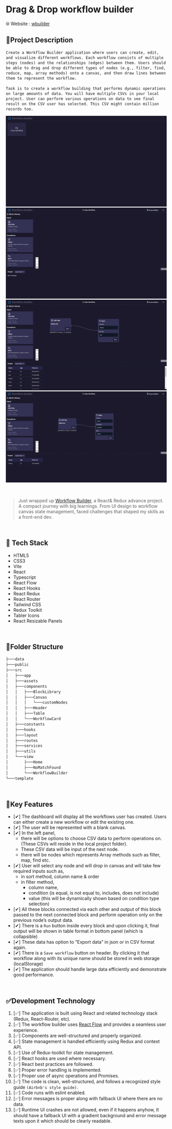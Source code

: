 # Drag & Drop workflow builder

🌐 Website : [wbuilder](https://wbuilder.vercel.app/)

## 📑Project Description

    Create a Workflow Builder application where users can create, edit, and visualize different workflows. Each workflow consists of multiple steps (nodes) and the relationships (edges) between them. Users should be able to drag and drop different types of nodes (e.g., filter, find, reduce, map, array methods) onto a canvas, and then draw lines between them to represent the workflow.

    Task is to create a workflow building that performs dynamic operations on large amounts of data. You will have multiple CSVs in your local project. User can perform various operations on data to see final result on the CSV user has selected. This CSV might contain million records too.

![screen1](./template/screen1.png)
![screen2](./template/screen2.png)
![screen3](./template/screen3.png)
![screen4](./template/screen4.png)

<br/>



>Just wrapped up <a href="https://wbuilder.vercel.app/">Workflow Builder</a>, a React& Redux advance project. A compact journey with big learnings. From UI design to workflow canvas state management, faced challenges that shaped my skills as a front-end dev.

<br/>

## 🚀 Tech Stack

- HTML5
- CSS3
- Vite
- React
- Typescript
- React Flow
- React Hooks
- React Redux
- React Router
- Tailwind CSS
- Redux Toolkit
- Tabler Icons
- React Resizable Panels

<br/>

## 📁Folder Structure
```typescript
├───data
├───public
├───src
│   ├───app
│   ├───assets
│   ├───components
│   │   ├───BlockLibrary
│   │   ├───Canvas
│   │   │   └───customNodes      
│   │   ├───Header
│   │   ├───Table
│   │   └───WorkflowCard
│   ├───constants
│   ├───hooks
│   ├───layout
│   ├───routes
│   ├───services
│   ├───utils
│   └───view
│       ├───Home
│       ├───NoMatchFound
│       └───WorkflowBuilder
└───template
```
<br/>

## 🔐Key Features

- [✔] The dashboard will display all the workflows user has created. Users can either create a new workflow or edit the existing one.
- [✔] The user will be represented with a blank canvas.
- [✔] In the left panel,
    - there will be options to choose CSV data to perform operations on. (These CSVs will reside in the local project folder).
    - These CSV data will be input of the next node.
    - there will be nodes which represents Array methods such as filter, map, find etc.
- [✔] User will select any node and will drop in canvas and will take few required inputs such as,
    - in sort method, column name & order
    - in filter method,
        - column name,
        - condition (is equal, is not equal to, includes, does not include)
        - value (this will be dynamically shown based on condition type selection)
- [✔] All these blocks connected via each other and output of this block passed to the next connected block and perform operation only on the previous node’s output data.
- [✔] There is a ``Run`` button inside every block and upon clicking it, final output will be shown in table format in bottom panel (which is collapsible)
- [✔] These data has option to “Export data” in json or in CSV format again.
- [✔] There is a ``Save workflow`` button on header. By clicking it that workflow along with its unique name should be stored in web storage (localStorage)
- [✔] The application should handle large data efficiently and demonstrate good performance.

<br/>

## ✅Development Technology

1. [✅] The application is built using React and related technology stack (Redux, React-Router, etc).
2. [✅] The workflow builder uses [React Flow](https://reactflow.dev/) and provides a seamless user experience.
3. [✅] Components are well-structured and properly organized.
4. [✅] State management is handled efficiently using Redux and context API.
5. [✅] Use of Redux-toolkit for state management.
6. [✅] React hooks are used where necessary.
7. [✅] React best practices are followed.
8. [✅] Proper error handling is implemented.
9. [✅] Proper use of async operations and Promises.
10. [✅] The code is clean, well-structured, and follows a recognized style guide ``(Airbnb's style guide)``.
11. [✅] Code runs with eslint enabled.
12. [✅] Error messages is proper along with fallback UI where there are no data.
13. [✅] Runtime UI crashes are not allowed, even if it happens anyhow, It should have a fallback UI  with a gradient background and error message texts upon it which should be clearly readable.
